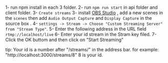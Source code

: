 1- run npm install in each 3 folder.
2- run `npm run start` in api folder and client folder.
3- `Create streams`
3- install [OBS Studio](https://obsproject.com) , add a new scenes in the `scenes` then add `Audio Output Capture` and `Display Capture` in the source box .
4- `settings -> Stream -> Choose "Custom Streaming Server" from "Stream Type"`.
5- Enter the following address in the URL field
    `rtmp://localhost/live`
6- Enter your id stream in the Stram key filed.
7- Click the OK buttom and then click on "Start Streaming"

tip: Your id is a number after "/streams/" in the address bar.
for example: "http://localhost:3000/streams/8" 8 is your id.